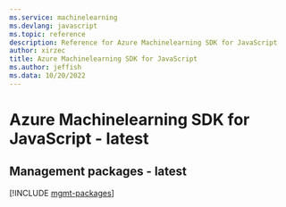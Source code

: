 ```yaml
---
ms.service: machinelearning
ms.devlang: javascript
ms.topic: reference
description: Reference for Azure Machinelearning SDK for JavaScript
author: xirzec
title: Azure Machinelearning SDK for JavaScript
ms.author: jeffish
ms.data: 10/20/2022
---
```

# Azure Machinelearning SDK for JavaScript - latest

## Management packages - latest
[!INCLUDE [mgmt-packages](machinelearning-mgmt-index.md)]